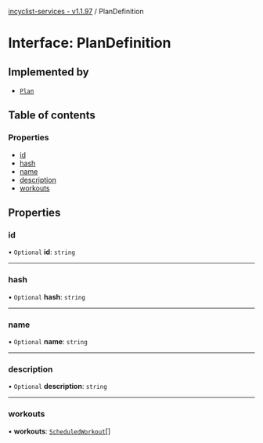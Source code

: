 [incyclist-services - v1.1.97](../README.md) / PlanDefinition

# Interface: PlanDefinition

## Implemented by

- [`Plan`](../classes/Plan.md)

## Table of contents

### Properties

- [id](PlanDefinition.md#id)
- [hash](PlanDefinition.md#hash)
- [name](PlanDefinition.md#name)
- [description](PlanDefinition.md#description)
- [workouts](PlanDefinition.md#workouts)

## Properties

### id

• `Optional` **id**: `string`

___

### hash

• `Optional` **hash**: `string`

___

### name

• `Optional` **name**: `string`

___

### description

• `Optional` **description**: `string`

___

### workouts

• **workouts**: [`ScheduledWorkout`](ScheduledWorkout.md)[]
